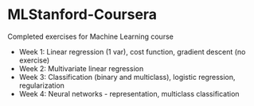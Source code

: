 # MLStanford-Coursera
Completed exercises for Machine Learning course

+ Week 1: Linear regression (1 var), cost function, gradient descent (no exercise)
+ Week 2: Multivariate linear regression
+ Week 3: Classification (binary and multiclass), logistic regression, regularization
+ Week 4: Neural networks - representation, multiclass classification
